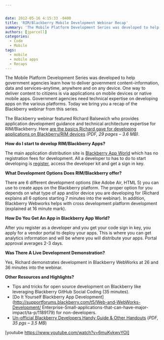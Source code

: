 ```yaml
---


date: 2012-05-16 4:15:33 -0400
title: 'RIM/Blackberry Mobile Development Webinar Recap'
summary: 'The Mobile Platform Development Series was developed to help government agencies learn how to deliver government content&amp;#8211;information, data and services&amp;#8211;anytime, anywhere and on any device.&nbsp;One way to deliver content to citizens is via applications on mobile devices or&nbsp;native mobile apps. Government agencies need technical expertise on developing apps on the various platforms. Today we bring'
authors: [jparcell]
categories:
  - Code
  - Mobile
tags:
  - mobile
  - mobile apps
  - Recaps
---
```


The Mobile Platform Development Series was developed to help government agencies learn how to deliver government content&#8211;information, data and services&#8211;anytime, anywhere and on any device. One way to deliver content to citizens is via applications on mobile devices or native mobile apps. Government agencies need technical expertise on developing apps on the various platforms. Today we bring you a recap of the Blackberry webinar from this series.

The Blackberry webinar featured Richard Balsewich who provides application development guidance and technical architecture expertise for RIM/Blackberry. Here [are the basics Richard gave for developing applications on Blackberry/RIM devices](https://s3.amazonaws.com/sitesusa/wp-content/uploads/sites/212/2012/05/mobile-platform-blackberry-slides.pdf) _(PDF, 29 pages &#8211; 3.6 MB)_.

<p style="text-align: left">
  <strong>How do I start to develop RIM/Blackberry Apps? </strong>
</p>

The main application distribution site is [Blackberry App World](http://appworld.blackberry.com/webstore/?) which has no registration fees for development. All a developer to has to do to start developing is [register](https://appworld.blackberry.com/isvportal/), access the developer kit and get a sign in key.

**What Development Options Does RIM/Blackberry offer?**

There are 6 different development options (like Adobe Air, HTML 5) you can use to create apps on the Blackberry platform. The proper option for you depends on what type of app and/or device you are developing for (Richard explains all 6 options starting 7 minutes into the webinar). In addition, Blackberry Webworks helps with cross development platform development (explained at 16 minute mark).

**How Do You Get An App in Blackberry App World?**

After you register as a developer and you get your code sign in key, you apply for a vendor portal to deploy your apps. This is where you can get analytics information and will be where you will distribute your apps. Portal approval averages 2-3 days.

**Was There A Live Development Demonstration?** 

Yes, Richard demonstrates development in Blackberry WebWorks at 26 and 36 minutes into the webinar.

**Other Resources and Highlights?**

  * Tips and tricks for open source development on Blackberry like leveraging Blackberry GitHub Social Coding (35 minutes).
  * [Do It Yourself Blackberry App Development](http://supportforums.blackberry.com/t5/Web-and-WebWorks-Development/ Enterprise-Small-applications-that-can-have-major-impact/ta-p/1189179) for non-developers.
  * [Un-official Blackberry Developers Handy Guide & Other Handouts](https://s3.amazonaws.com/sitesusa/wp-content/uploads/sites/212/2012/05/mobile-platform-blackberry-devloper-guide.pdf) (_PDF, 35 pgs &#8211; 3.5 MB_)

[youtube https://www.youtube.com/watch?v=6muKykwvYOI]